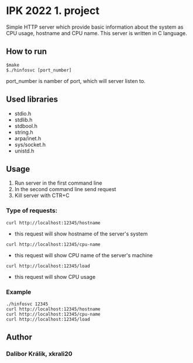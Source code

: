 # IPK 2022 1. project

Simple HTTP server which provide basic information about the system as CPU usage,
hostname and CPU name. This server is written in C language. 

## How to run

```
$make
$./hinfosvc [port_number]
```

port_number is namber of port, which will server listen to.


## Used libraries

* stdio.h
* stdlib.h
* stdbool.h
* string.h
* arpa/inet.h
* sys/socket.h
* unistd.h

## Usage


1. Run server in the first command line
2. In the second command line send request
3. Kill server with CTR+C
### Type of requests:
```
curl http://localhost:12345/hostname
```
- this request will show hostname of the server's system

```
curl http://localhost:12345/cpu-name
```
- this request will show CPU name of the server's machine

```
curl http://localhost:12345/load
```
- this request will show CPU usage

### Example
```
./hinfosvc 12345 
curl http://localhost:12345/hostname
curl http://localhost:12345/cpu-name
curl http://localhost:12345/load

```

## Author

### Dalibor Králik, xkrali20


